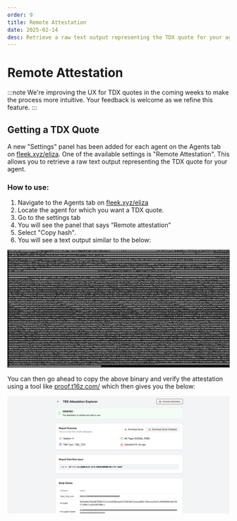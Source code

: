 ```yaml
---
order: 9
title: Remote Attestation
date: 2025-02-14
desc: Retrieve a raw text output representing the TDX quote for your agent.
---
```


# Remote Attestation

:::note
We're improving the UX for TDX quotes in the coming weeks to make the process more intuitive. Your feedback is welcome as we refine this feature.
:::

## Getting a TDX Quote

A new "Settings" panel has been added for each agent on the Agents tab on [fleek.xyz/eliza](https://fleek.xyz/eliza). One of the available settings is "Remote Attestation". This allows you to retrieve a raw text output representing the TDX quote for your agent.

### How to use:

1. Navigate to the Agents tab on [fleek.xyz/eliza](https://fleek.xyz/eliza)
2. Locate the agent for which you want a TDX quote.
3. Go to the settings tab
4. You will see the panel that says “Remote attestation”
5. Select "Copy hash".
6. You will see a text output similar to the below:

![quote](./tdx.png)

You can then go ahead to copy the above binary and verify the attestation using a tool like [proof.t16z.com/](https://proof.t16z.com/) which then gives you the below:

![proof](./proof.png)
